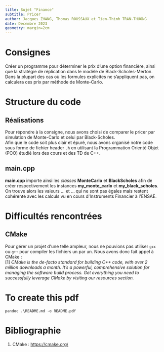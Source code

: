 ```yaml
---
title: Sujet "Finance"
subtitle: Pricer
author: Jacques ZHANG, Thomas ROUSSAUX et Tien-Thinh TRAN-THUONG
date: Decembre 2023
geometry: margin=2cm
---
```



# Consignes
Créer un programme pour déterminer le prix d’une option financière, ainsi que la stratégie de réplication dans le modèle de Black-Scholes-Merton. Dans la plupart des cas où les formules explicites ne s’appliquent pas,
on calculera ces prix par méthode de Monte-Carlo.

# Structure du code
## Réalisations
Pour répondre à la consigne, nous avons choisi de comparer le pricer par simulation de Monte-Carlo et celui par Black-Scholes.  
Afin que le code soit plus clair et épuré, nous avons organisé notre code sous forme de fichier header `.h` en utilisant la Programmation Orienté Objet (POO) étudié lors des cours et des TD de C++.  

## main.cpp
**main.cpp** importe ainsi les *classes* **MonteCarlo** et **BlackScholes** afin de créer respectivement les instances **my_monte_carlo** et **my_black_scholes**. On trouve alors les valeurs ... et ... qui ne sont pas égales mais restent cohérente avec les calculs vu en cours d'Instruments Financier à l'ENSAE.

# Difficultés rencontrées
## CMake
Pour gérer un projet d'une telle ampleur, nous ne pouvions pas utiliser `gcc` ou `g++` pour compiler les fichiers un par un. Nous avons donc fait appel à CMake :  
[1] *CMake is the de-facto standard for building C++ code, with over 2 million downloads a month. It’s a powerful, comprehensive solution for managing the software build process. Get everything you need to successfully leverage CMake by visiting our resources section.*

# To create this pdf
```
pandoc .\README.md -o README.pdf  
```


# Bibliographie
 1. CMake : https://cmake.org/
